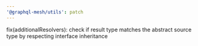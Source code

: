 ```yaml
---
'@graphql-mesh/utils': patch
---
```


fix(additionalResolvers): check if result type matches the abstract source type by respecting interface inheritance
